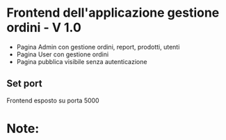 # Frontend dell'applicazione gestione ordini - V 1.0
* Pagina Admin con gestione ordini, report, prodotti, utenti
* Pagina User con gestione ordini
* Pagina pubblica visibile senza autenticazione

## Set port
Frontend esposto su porta 5000

# Note:

